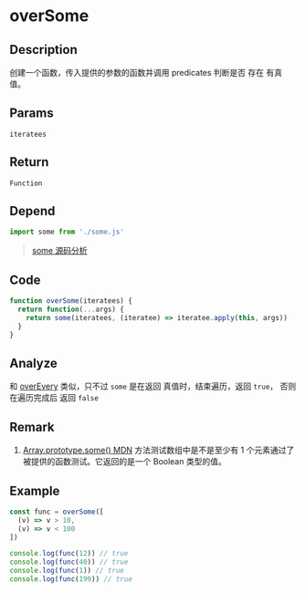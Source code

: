 # overSome

## Description
创建一个函数，传入提供的参数的函数并调用 predicates 判断是否 存在 有真值。

## Params
`iteratees`

## Return
`Function`

## Depend
```js
import some from './some.js'
```
> [some 源码分析](./some.md)

## Code
```js
function overSome(iteratees) {
  return function(...args) {
    return some(iteratees, (iteratee) => iteratee.apply(this, args))
  }
}
```

## Analyze
和 [overEvery](./overEvery.md) 类似，只不过 `some` 是在返回 真值时，结束遍历，返回 `true`， 否则在遍历完成后 返回 `false`

## Remark
1. [Array.prototype.some() MDN](https://developer.mozilla.org/zh-CN/docs/Web/JavaScript/Reference/Global_Objects/Array/some) 方法测试数组中是不是至少有 1 个元素通过了被提供的函数测试。它返回的是一个 Boolean 类型的值。

## Example
```js
const func = overSome([
  (v) => v > 10,
  (v) => v < 100
])

console.log(func(12)) // true
console.log(func(40)) // true
console.log(func(1)) // true
console.log(func(199)) // true
```
